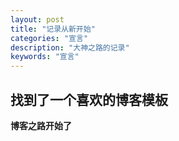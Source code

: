 ```yaml
---
layout: post
title: "记录从新开始"
categories: "宣言"
description: "大神之路的记录"
keywords: "宣言"
---
```


## 找到了一个喜欢的博客模板
**博客之路开始了**